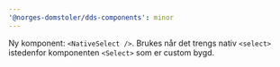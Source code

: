 ```yaml
---
'@norges-domstoler/dds-components': minor
---
```


Ny komponent: `<NativeSelect />`. Brukes når det trengs nativ `<select>` istedenfor komponenten `<Select>` som er custom bygd.
